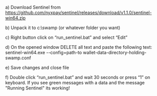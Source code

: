 a) Download Sentinel from https://github.com/nyxpay/sentinel/releases/download/v1.1.0/sentinel-win64.zip

b) Unpack it to c:\swamp (or whatever folder you want) 

c) Right button click on “run_sentinel.bat” and select “Edit”

d) On the opened window DELETE all text and paste the following text: sentinel-win64.exe --config=path-to wallet-data-directory-holding-swamp.conf

e) Save changes and close file

f) Double click “run_sentinel.bat” and wait 30 seconds or press “1” on keyboard.  If you see green messages with a data and the message "Running Sentinel" its working!
